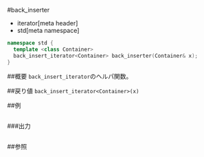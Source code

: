 #back_inserter
* iterator[meta header]
* std[meta namespace]

```cpp
namespace std {
  template <class Container>
  back_insert_iterator<Container> back_inserter(Container& x);
}
```

##概要
`back_insert_iterator`のヘルパ関数。


##戻り値
`back_insert_iterator<Container>(x)`


##例
```cpp
```

###出力
```
```

##参照
